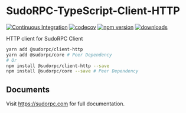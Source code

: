 # SudoRPC-TypeScript-Client-HTTP

[![Continuous Integration](https://github.com/SudoRPC/SudoRPC-TypeScript-Client-HTTP/actions/workflows/ci.yml/badge.svg)](https://github.com/SudoRPC/SudoRPC-TypeScript-Client-HTTP/actions/workflows/ci.yml)
[![codecov](https://codecov.io/gh/SudoRPC/SudoRPC-TypeScript-Client-HTTP/branch/main/graph/badge.svg)](https://codecov.io/gh/SudoRPC/SudoRPC-TypeScript-Client-HTTP)
[![npm version](https://badge.fury.io/js/%40sudorpc%2Fclient-http.svg)](https://badge.fury.io/js/%40sudorpc%2Fclient-http)
[![downloads](https://img.shields.io/npm/dm/@sudorpc/client-http.svg)](https://www.npmjs.com/package/@sudorpc/client-http)

HTTP client for SudoRPC Client

```sh
yarn add @sudorpc/client-http
yarn add @sudorpc/core # Peer Dependency
# Or
npm install @sudorpc/client-http --save
npm install @sudorpc/core --save # Peer Dependency
```

## Documents

Visit https://sudorpc.com for full documentation.
